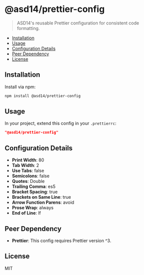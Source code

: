# @asd14/prettier-config

> ASD14's reusable Prettier configuration for consistent code formatting.


<!-- vim-markdown-toc GFM -->

* [Installation](#installation)
* [Usage](#usage)
* [Configuration Details](#configuration-details)
* [Peer Dependency](#peer-dependency)
* [License](#license)

<!-- vim-markdown-toc -->

## Installation

Install via npm:

```sh
npm install @asd14/prettier-config
```

## Usage

In your project, extend this config in your `.prettierrc`:

```json
"@asd14/prettier-config"
```

## Configuration Details

- **Print Width**: 80
- **Tab Width**: 2
- **Use Tabs**: false
- **Semicolons**: false
- **Quotes**: Double
- **Trailing Comma**: es5
- **Bracket Spacing**: true
- **Brackets on Same Line**: true
- **Arrow Function Parens**: avoid
- **Prose Wrap**: always
- **End of Line**: lf

## Peer Dependency

- **Prettier**: This config requires Prettier version ^3.

## License

MIT
